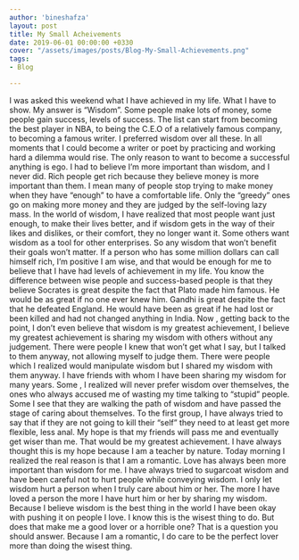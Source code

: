 ```yaml
---
author: 'bineshafza'
layout: post
title: My Small Acheivements
date: 2019-06-01 00:00:00 +0330
cover: "/assets/images/posts/Blog-My-Small-Achievements.png"
tags:
- Blog

---
```


I was asked this weekend what I have achieved in my life.
 What I have to show. My answer is “Wisdom”. Some people make lots of money, some people gain success, levels of success. The list can start from becoming the best player in NBA, to being the C.E.O of a relatively famous company, to becoming a famous writer. I preferred wisdom over all these. In all moments that I could become a writer or poet by practicing and working hard a dilemma would rise. The only reason to want to become a successful anything is ego. I had to believe I’m more important than wisdom, and I never did. Rich people get rich because they believe money is more important than them. I mean many of people stop trying to make money when they have “enough” to have a comfortable life. Only the “greedy” ones go on making more money and they are judged by the self-loving lazy mass. In the world of wisdom, I have realized that most people want just enough, to make their lives better, and if wisdom gets in the way of their likes and dislikes, or their comfort, they no longer want it. Some others want wisdom as a tool for other enterprises. So any wisdom that won’t benefit their goals won’t matter. If a person who has some million dollars can call himself rich, I’m positive I am wise, and that would be enough for me to believe that I have had levels of achievement in my life. You know the difference between wise people and success-based people is that they believe Socrates is great despite the fact that Plato made him famous. He would be as great if no one ever knew him. Gandhi is great despite the fact that he defeated England. He would have been as great if he had lost or been killed and had not changed anything in India. Now , getting back to the point, I don’t even believe that wisdom is my greatest achievement, I believe my greatest achievement is sharing my wisdom with others without any judgement. There were people I knew that won’t get what I say, but I talked to them anyway, not allowing myself to judge them. There were people which I realized would manipulate wisdom but I shared my wisdom with them anyway. I have friends with whom I have been sharing my wisdom for many years. Some , I realized will never prefer wisdom over themselves, the ones who always accused me of wasting my time talking to “stupid” people. Some I see that they are walking the path of wisdom and have passed the stage of caring about themselves. To the first group, I have always tried to say that if they are not going to kill their “self” they need to at least get more flexible, less anal. My hope is that my friends will pass me and eventually get wiser than me. That would be my greatest achievement. I have always thought this is my hope because I am a teacher by nature. Today morning I realized the real reason is that I am a romantic. Love has always been more important than wisdom for me. I have always tried to sugarcoat wisdom and have been careful not to hurt people while conveying wisdom. I only let wisdom hurt a person when I truly care about him or her. The more I have loved a person the more I have hurt him or her by sharing my wisdom. Because I believe wisdom is the best thing in the world I have been okay with pushing it on people I love. I know this is the wisest thing to do. But does that make me a good lover or a horrible one? That is a question you should answer. Because I am a romantic, I do care to be the perfect lover more than doing the wisest thing.